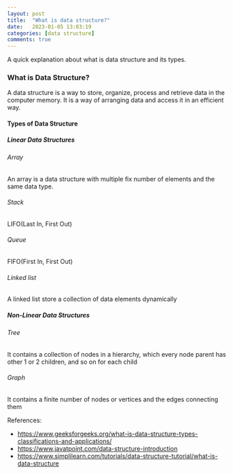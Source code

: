 ```yaml
---
layout: post
title:  "What is data structure?"
date:   2023-01-05 13:03:19
categories: [data structure]
comments: true
---
```

A quick explanation about what is data structure and its types.


<!--more-->

### What is Data Structure?

A data structure is a way to store, organize, process and retrieve data in the computer memory. It is a way of arranging data and access it in an efficient way.

#### Types of Data Structure

##### Linear Data Structures

###### Array
An array is a data structure with multiple fix number of elements and the same data type.

###### Stack
LIFO(Last In, First Out)

###### Queue
FIFO(First In, First Out)

###### Linked list
A linked list store a collection of data elements dynamically 

##### Non-Linear Data Structures

###### Tree
It contains a collection of nodes in a hierarchy, which every node parent has other 1 or 2 children, and so on for each child

###### Graph
It contains a finite number of nodes or vertices and the edges connecting them




References:

 - https://www.geeksforgeeks.org/what-is-data-structure-types-classifications-and-applications/
 - https://www.javatpoint.com/data-structure-introduction
 - https://www.simplilearn.com/tutorials/data-structure-tutorial/what-is-data-structure